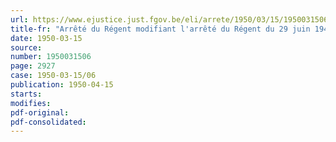 ```yaml
---
url: https://www.ejustice.just.fgov.be/eli/arrete/1950/03/15/1950031506/justel
title-fr: "Arrêté du Régent modifiant l'arrêté du Régent du 29 juin 1948 organique de la Caisse autonome des dommages de guerre"
date: 1950-03-15
source:
number: 1950031506
page: 2927
case: 1950-03-15/06
publication: 1950-04-15
starts:
modifies:
pdf-original:
pdf-consolidated:
---
```


